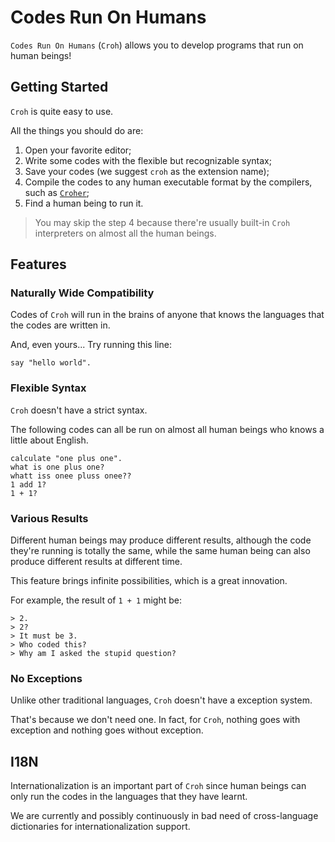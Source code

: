 # Codes Run On Humans

`Codes Run On Humans` (`Croh`) allows you to develop programs that run on human beings!

## Getting Started

`Croh` is quite easy to use.

All the things you should do are:

1. Open your favorite editor;
2. Write some codes with the flexible but recognizable syntax;
3. Save your codes (we suggest `croh` as the extension name);
4. Compile the codes to any human executable format by the compilers, such as [`Croher`](https://github.com/CodesRunOnHumans/Croher/wiki);
5. Find a human being to run it.

> You may skip the step 4 because there're usually built-in `Croh` interpreters on almost all the human beings.

## Features
### Naturally Wide Compatibility

Codes of `Croh` will run in the brains of anyone that knows the languages that the codes are written in.

And, even yours... Try running this line:

```croh
say "hello world".
```

### Flexible Syntax

`Croh` doesn't have a strict syntax.

The following codes can all be run on almost all human beings who knows a little about English.

```croh
calculate "one plus one".
what is one plus one?
whatt iss onee pluss onee??
1 add 1?
1 + 1?
```

### Various Results

Different human beings may produce different results, although the code they're running is totally the
 same, while the same human being can also produce different results at different time.

This feature brings infinite possibilities, which is a great innovation.

For example, the result of `1 + 1` might be:

```croh
> 2.
> 2?
> It must be 3.
> Who coded this?
> Why am I asked the stupid question?
```

### No Exceptions

Unlike other traditional languages, `Croh` doesn't have a exception system.

That's because we don't need one. In fact, for `Croh`, nothing goes with exception and nothing goes without exception.

## I18N

Internationalization is an important part of `Croh` since human beings can only run the codes in the languages that they have learnt.

We are currently and possibly continuously in bad need of cross-language dictionaries for internationalization support.
